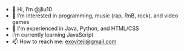 - 👋 Hi, I’m @jliu10
- 👀 I’m interested in programming, music (rap, RnB, rock), and video games
- 🌱 I'm experienced in Java, Python, and HTML/CSS
- I’m currently learning JavaScript
- 📫 How to reach me: exovitejl@gmail.com

<!---
jliu10/jliu10 is a ✨ special ✨ repository because its `README.md` (this file) appears on your GitHub profile.
You can click the Preview link to take a look at your changes.
--->
